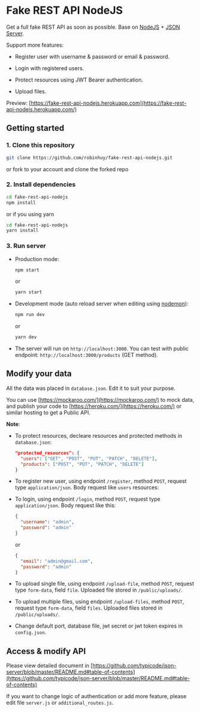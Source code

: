 # Fake REST API NodeJS

Get a full fake REST API as soon as possible. Base on [NodeJS](https://nodejs.org/en/) + [JSON Server](https://github.com/typicode/json-server).

Support more features:

- Register user with username & password or email & password.

- Login with registered users.

- Protect resources using JWT Bearer authentication.

- Upload files.

Preview: [https://fake-rest-api-nodejs.herokuapp.com](https://fake-rest-api-nodejs.herokuapp.com/)

## Getting started

### 1. Clone this repository

```bash
git clone https://github.com/robinhuy/fake-rest-api-nodejs.git
```

or fork to your account and clone the forked repo

### 2. Install dependencies

```bash
cd fake-rest-api-nodejs
npm install
```

or if you using yarn

```bash
cd fake-rest-api-nodejs
yarn install
```

### 3. Run server

- Production mode:

  ```bash
  npm start
  ```

  or

  ```bash
  yarn start
  ```

- Development mode (auto reload server when editing using [nodemon](https://github.com/remy/nodemon)):

  ```bash
  npm run dev
  ```

  or

  ```bash
  yarn dev
  ```

- The server will run on `http://localhost:3000`. You can test with public endpoint: `http://localhost:3000/products` (GET method).

## Modify your data

All the data was placed in `database.json`. Edit it to suit your purpose.

You can use [https://mockaroo.com/](https://mockaroo.com/) to mock data, and publish your code to [https://heroku.com/](https://heroku.com/) or similar hosting to get a Public API.

**Note**:

- To protect resources, decleare resources and protected methods in `database.json`:

  ```json
  "protected_resources": {
    "users": ["GET", "POST", "PUT", "PATCH", "DELETE"],
    "products": ["POST", "PUT", "PATCH", "DELETE"]
  }
  ```

- To register new user, using endpoint `/register`, method `POST`, request type `application/json`. Body request like `users` resources:

- To login, using endpoint `/login`, method `POST`, request type `application/json`. Body request like this:

  ```json
  {
    "username": "admin",
    "password": "admin"
  }
  ```

  or

  ```json
  {
    "email": "admin@gmail.com",
    "password": "admin"
  }
  ```

- To upload single file, using endpoint `/upload-file`, method `POST`, request type `form-data`, field `file`. Uploaded file stored in `/public/uploads/`.

- To upload multiple files, using endpoint `/upload-files`, method `POST`, request type `form-data`, field `files`. Uploaded files stored in `/public/uploads/`.

- Change default port, database file, jwt secret or jwt token expires in `config.json`.

## Access & modify API

Please view detailed document in [https://github.com/typicode/json-server/blob/master/README.md#table-of-contents](https://github.com/typicode/json-server/blob/master/README.md#table-of-contents)

If you want to change logic of authentication or add more feature, please edit file `server.js` or `additional_routes.js`.
